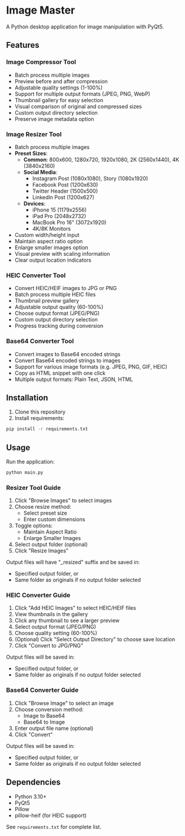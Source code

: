 # Image Master

A Python desktop application for image manipulation with PyQt5.

## Features

### Image Compressor Tool
- Batch process multiple images
- Preview before and after compression
- Adjustable quality settings (1-100%)
- Support for multiple output formats (JPEG, PNG, WebP)
- Thumbnail gallery for easy selection
- Visual comparison of original and compressed sizes
- Custom output directory selection
- Preserve image metadata option

### Image Resizer Tool
- Batch process multiple images
- **Preset Sizes**:
  - **Common**: 800x600, 1280x720, 1920x1080, 2K (2560x1440), 4K (3840x2160)
  - **Social Media**: 
    - Instagram Post (1080x1080), Story (1080x1920)
    - Facebook Post (1200x630)
    - Twitter Header (1500x500)
    - LinkedIn Post (1200x627)
  - **Devices**:
    - iPhone 15 (1179x2556)
    - iPad Pro (2048x2732)
    - MacBook Pro 16" (3072x1920)
    - 4K/8K Monitors
- Custom width/height input
- Maintain aspect ratio option
- Enlarge smaller images option
- Visual preview with scaling information
- Clear output location indicators

### HEIC Converter Tool
- Convert HEIC/HEIF images to JPG or PNG
- Batch process multiple HEIC files
- Thumbnail preview gallery
- Adjustable output quality (60-100%)
- Choose output format (JPEG/PNG)
- Custom output directory selection
- Progress tracking during conversion

### Base64 Converter Tool
- Convert images to Base64 encoded strings
- Convert Base64 encoded strings to images
- Support for various image formats (e.g. JPEG, PNG, GIF, HEIC)
- Copy as HTML snippet with one click
- Multiple output formats: Plain Text, JSON, HTML

## Installation

1. Clone this repository
2. Install requirements:
```bash
pip install -r requirements.txt
```

## Usage

Run the application:
```bash
python main.py
```

### Resizer Tool Guide
1. Click "Browse Images" to select images
2. Choose resize method:
   - Select preset size
   - Enter custom dimensions
3. Toggle options:
   - Maintain Aspect Ratio
   - Enlarge Smaller Images
4. Select output folder (optional)
5. Click "Resize Images"

Output files will have "_resized" suffix and be saved in:
- Specified output folder, or
- Same folder as originals if no output folder selected

### HEIC Converter Guide
1. Click "Add HEIC Images" to select HEIC/HEIF files
2. View thumbnails in the gallery
3. Click any thumbnail to see a larger preview
4. Select output format (JPEG/PNG)
5. Choose quality setting (60-100%)
6. (Optional) Click "Select Output Directory" to choose save location
7. Click "Convert to JPG/PNG"

Output files will be saved in:
- Specified output folder, or
- Same folder as originals if no output folder selected

### Base64 Converter Guide
1. Click "Browse Image" to select an image
2. Choose conversion method:
   - Image to Base64
   - Base64 to Image
3. Enter output file name (optional)
4. Click "Convert"

Output files will be saved in:
- Specified output folder, or
- Same folder as originals if no output folder selected

## Dependencies
- Python 3.10+
- PyQt5
- Pillow
- pillow-heif (for HEIC support)

See `requirements.txt` for complete list.
